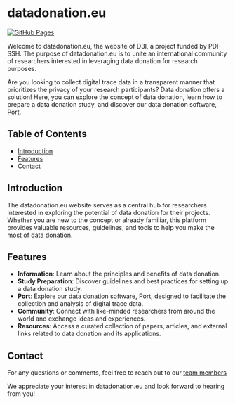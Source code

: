 # datadonation.eu

[![GitHub Pages](https://img.shields.io/badge/GitHub%20Pages-Live-brightgreen)](https://your-github-pages-url)

Welcome to datadonation.eu, the website of D3I, a project funded by PDI-SSH. The purpose of datadonation.eu is to unite an international community of researchers interested in leveraging data donation for research purposes.

Are you looking to collect digital trace data in a transparent manner that prioritizes the privacy of your research participants? Data donation offers a solution! Here, you can explore the concept of data donation, learn how to prepare a data donation study, and discover our data donation software, [Port](https://github.com/eyra/port).

## Table of Contents

- [Introduction](#introduction)
- [Features](#features)
- [Contact](#contact)

## Introduction

The datadonation.eu website serves as a central hub for researchers interested in exploring the potential of data donation for their projects. Whether you are new to the concept or already familiar, this platform provides valuable resources, guidelines, and tools to help you make the most of data donation.

## Features

- **Information**: Learn about the principles and benefits of data donation.
- **Study Preparation**: Discover guidelines and best practices for setting up a data donation study.
- **Port**: Explore our data donation software, Port, designed to facilitate the collection and analysis of digital trace data.
- **Community**: Connect with like-minded researchers from around the world and exchange ideas and experiences.
- **Resources**: Access a curated collection of papers, articles, and external links related to data donation and its applications.

## Contact

For any questions or comments, feel free to reach out to our [team members](https://datadonation.eu/team/)

We appreciate your interest in datadonation.eu and look forward to hearing from you!
